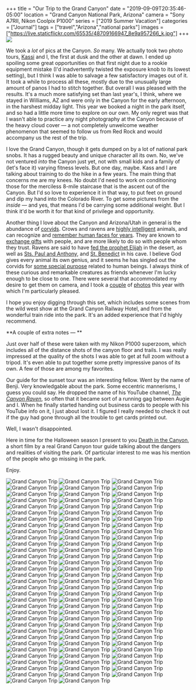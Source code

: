 +++
title = "Our Trip to the Grand Canyon"
date = "2019-09-09T20:35:46-05:00"
location = "Grand Canyon National Park, Arizona"
camera = "Sony A7RII, Nikon Coolpix P1000"
series = ["2019 Summer Vacation"]
categories = ["Journal"]
tags = ["travel","Arizona","national parks"]
images = ["https://live.staticflickr.com/65535/48709166947_8e9a957266_k.jpg"]
+++
<img src="https://live.staticflickr.com/65535/48709166947_8e9a957266_k.jpg">
<!--more-->

We took a *lot* of pics at the Canyon. *So* many. We actually took two photo tours, [Kassi](https://kassiblogtoo.blogspot.com/2019/08/2019-marks-family-vacation-part-ii.html) and I, the first at dusk and the other at dawn. I ended up spoiling some great opportunities on that first night due to a rookie equipment mistake (I'd inadvertently twisted the exposure knob to its lowest setting), but I think I was able to salvage a few satisfactory images out of it. It took a while to process all these, mostly due to the unusually large amount of panos I had to stitch together. But overall I was pleased with the results. It's a much more satisfying set than last year's, I think, where we stayed in Williams, AZ and were only in the Canyon for the early afternoon, in the harshest midday light. This year we booked a night in the park itself, and so had a little more time to explore on our own. My only regret was that I wasn't able to practice any night photography at the Canyon because of the heavy cloud cover — a not completely unwelcome  weather phenomenon that seemed to follow us from Red Rock and would accompany us the rest of the trip. 

I love the Grand Canyon, though it gets dumped on by a lot of national park snobs. It has a rugged beauty and unique character all its own. No, we've not ventured *into* the Canyon just yet, not with small kids and a family of (let's face it) varying fitness levels. But one day, maybe. Kass and I are talking about training to do the hike in a few years. The main thing that concerns me are my knees. No doubt I'd need to work on conditioning those for the merciless 8-mile staircase that is the ascent out of the Canyon. But I'd so love to experience it in that way, to put feet on ground and dip my hand into the Colorado River. To get some pictures from the *inside* — and yes, that means I'd be carrying some additional weight. But I think it'd be worth it for that kind of privilege and opportunity.

Another thing I love about the Canyon and Arizona/Utah in general is the abundance of [corvids](https://en.wikipedia.org/wiki/Corvidae). Crows and ravens are [highly intelligent](https://www.vice.com/en_us/article/xyw99k/the-unexpected-genius-of-corvids) animals, and can recognize and [remember human faces for years](https://www.livescience.com/23090-crows-grudges-brains.html). They are known to [exchange gifts](https://www.bbc.com/news/magazine-31604026) with people, and are more likely to do so with people whom they trust. Ravens are said to have [fed the prophet Elijah](https://i.pinimg.com/originals/4b/99/44/4b9944ca490f803c7d85cd65a5c9a67b.jpg) in the desert, as well as [Sts. Paul and Anthony](http://frjeromeosjv.files.wordpress.com/2013/01/antony-the-great-and-paul-the-hermit.jpg), and [St. Benedict](https://2.bp.blogspot.com/-GTsPCcC9imA/VZ96L9piwXI/AAAAAAAAA4s/aPvuyfLj63k/s2048/St_Benedict.jpg) in his cave. I believe God gives every animal its own genius, and it seems he has singled out the corvids for [some special purpose](https://onepeterfive.com/ravens-and-saints/) related to human beings. I always think of these curious and remarkable creatures as friends whenever I'm lucky enough to be close to one. There were several that accommodated my desire to get them on camera, and I took a [couple](https://live.staticflickr.com/65535/48708989181_16372d059b_o.jpg) of [photos](https://live.staticflickr.com/65535/48708989586_002363fcea_o.jpg) this year with which I'm particularly pleased.

I hope you enjoy digging through this set, which includes some scenes from the wild west show at the Grand Canyon Railway Hotel, and from the wonderful train ride into the park. It's an added experience that I'd highly recommend. 

**A couple of extra notes — **

Just over half of these were taken with my Nikon P1000 superzoom, which includes all of the distance shots of the canyon floor and trails. I was really impressed at the quality of the shots I was able to get at full zoom without a tripod. It's even able to put together some pretty impressive panos of its own. A few of those are among my favorites. 

Our guide for the sunset tour was an interesting fellow. Went by the name of Benji. Very knowledgable about the park.  Some eccentric mannerisms, I guess you could say. He dropped the name of his YouTube channel, [*The Canyon Raven*](https://www.youtube.com/channel/UCdS3f5Op0oyZ6D1uwPg5T4w), so often that it became sort of a running gag between Augie and I. When he finally started handing out business cards to people with his YouTube info on it, I just about lost it. I figured I really needed to check it out if the guy had gone through all the trouble to get cards printed out. 

Well, I wasn't disappointed.

Here in time for the Halloween season I present to you [Death in the Canyon](https://www.youtube.com/watch?v=ZH-M1mPwryQ), a short film by a real Grand Canyon tour guide talking about the dangers and realities of visiting the park. Of particular interest to me was his mention of the people who go missing in the park.

Enjoy.

<div id="gallery">
		<img alt="Grand Canyon Trip" src="https://live.staticflickr.com/65535/48708659493_487724c0ce.jpg"
			data-image="https://live.staticflickr.com/65535/48708659493_fe56bf4e67_k.jpg">
		<img alt="Grand Canyon Trip" src="https://live.staticflickr.com/65535/48709145422_63ddd8eb4f.jpg"
			data-image="https://live.staticflickr.com/65535/48709145422_aac0d2cfd3_k.jpg">
		<img alt="Grand Canyon Trip" src="https://live.staticflickr.com/65535/48709144587_eaf2e22739.jpg"
			data-image="https://live.staticflickr.com/65535/48709144587_660151c3eb_k.jpg">
		<img alt="Grand Canyon Trip" src="https://live.staticflickr.com/65535/48709005421_4becb79ddd.jpg"
			data-image="https://live.staticflickr.com/65535/48709005421_8e13a7cadf_k.jpg">
		<img alt="Grand Canyon Trip" src="https://live.staticflickr.com/65535/48709164797_f14e561aff.jpg"
			data-image="https://live.staticflickr.com/65535/48709164797_285475342e_k.jpg">
		<img alt="Grand Canyon Trip" src="https://live.staticflickr.com/65535/48708654393_97ec968184.jpg"
			data-image="https://live.staticflickr.com/65535/48708654393_8b56ecf678_k.jpg">
		<img alt="Grand Canyon Trip" src="https://live.staticflickr.com/65535/48708997531_2c25bcc0e7.jpg"
			data-image="https://live.staticflickr.com/65535/48708997531_64ec4721ee_k.jpg">
		<img alt="Grand Canyon Trip" src="https://live.staticflickr.com/65535/48708649188_d37da54f3d.jpg"
			data-image="https://live.staticflickr.com/65535/48708649188_2f9044b418_k.jpg">
		<img alt="Grand Canyon Trip" src="https://live.staticflickr.com/65535/48709166947_842bd7e805.jpg"
			data-image="https://live.staticflickr.com/65535/48709166947_8e9a957266_k.jpg">
		<img alt="Grand Canyon Trip" src="https://live.staticflickr.com/65535/48708667133_b8cbc6009e.jpg"
			data-image="https://live.staticflickr.com/65535/48708667133_412ace7c00_k.jpg">
		<img alt="Grand Canyon Trip" src="https://live.staticflickr.com/65535/48709146522_a74c8373d2.jpg"
			data-image="https://live.staticflickr.com/65535/48709146522_d45225f2c7_k.jpg">
		<img alt="Grand Canyon Trip" src="https://live.staticflickr.com/65535/48708658803_4731e27c80.jpg"
			data-image="https://live.staticflickr.com/65535/48708658803_ae29b1ce46_k.jpg">
		<img alt="Grand Canyon Trip" src="https://live.staticflickr.com/65535/48709144122_92f9c50d25.jpg"
			data-image="https://live.staticflickr.com/65535/48709144122_c784935dce_k.jpg">
		<img alt="Grand Canyon Trip" src="https://live.staticflickr.com/65535/48708668173_cca0ac307b.jpg"
			data-image="https://live.staticflickr.com/65535/48708668173_73a3e17c53_k.jpg">
		<img alt="Grand Canyon Trip" src="https://live.staticflickr.com/65535/48709155982_5d64321b5a.jpg"
			data-image="https://live.staticflickr.com/65535/48709155982_39a1ef1d51_k.jpg">
		<img alt="Grand Canyon Trip" src="https://live.staticflickr.com/65535/48708998516_aa8ba200cc.jpg"
			data-image="https://live.staticflickr.com/65535/48708998516_255b4f1194_k.jpg">
		<img alt="Grand Canyon Trip" src="https://live.staticflickr.com/65535/48708992991_af656e2ab3.jpg"
			data-image="https://live.staticflickr.com/65535/48708992991_24a557421d_k.jpg">
		<img alt="Grand Canyon Trip" src="https://live.staticflickr.com/65535/48708653633_ed2e47fea3.jpg"
			data-image="https://live.staticflickr.com/65535/48708653633_469370bda9_k.jpg">
		<img alt="Grand Canyon Trip" src="https://live.staticflickr.com/65535/48709150187_dfa51092d7.jpg"
			data-image="https://live.staticflickr.com/65535/48709150187_a17ca677a1_k.jpg">
		<img alt="Grand Canyon Trip" src="https://live.staticflickr.com/65535/48709158577_8fdc3f2b52.jpg"
			data-image="https://live.staticflickr.com/65535/48709158577_23f280018c_k.jpg">
		<img alt="Grand Canyon Trip" src="https://live.staticflickr.com/65535/48709006971_a485bcf6cb.jpg"
			data-image="https://live.staticflickr.com/65535/48709006971_6b74a4403f_k.jpg">
		<img alt="Grand Canyon Trip" src="https://live.staticflickr.com/65535/48708657788_0549184aed.jpg"
			data-image="https://live.staticflickr.com/65535/48708657788_296fbeff6d_k.jpg">
		<img alt="Grand Canyon Trip" src="https://live.staticflickr.com/65535/48708656453_a4077e83fb.jpg"
			data-image="https://live.staticflickr.com/65535/48708656453_75913b34b5_k.jpg">
		<img alt="Grand Canyon Trip" src="https://live.staticflickr.com/65535/48709004671_ab83faa8d7.jpg"
			data-image="https://live.staticflickr.com/65535/48709004671_3b4d5e3687_k.jpg">
		<img alt="Grand Canyon Trip" src="https://live.staticflickr.com/65535/48709004931_2a7346acfd.jpg"
			data-image="https://live.staticflickr.com/65535/48709004931_ff0c470daf_k.jpg">
		<img alt="Grand Canyon Trip" src="https://live.staticflickr.com/65535/48709151572_6da4098d95.jpg"
			data-image="https://live.staticflickr.com/65535/48709151572_17f22f31aa_k.jpg">
		<img alt="Grand Canyon Trip" src="https://live.staticflickr.com/65535/48708660393_184a565e8b.jpg"
			data-image="https://live.staticflickr.com/65535/48708660393_0cf5e0a36d_k.jpg">
		<img alt="Grand Canyon Trip" src="https://live.staticflickr.com/65535/48708650903_25e57756d6.jpg"
			data-image="https://live.staticflickr.com/65535/48708650903_8a9265c848_k.jpg">
		<img alt="Grand Canyon Trip" src="https://live.staticflickr.com/65535/48709160137_0636a6b89f.jpg"
			data-image="https://live.staticflickr.com/65535/48709160137_ba0299039c_k.jpg">
		<img alt="Grand Canyon Trip" src="https://live.staticflickr.com/65535/48708999336_397fcc43c5.jpg"
			data-image="https://live.staticflickr.com/65535/48708999336_ae0faa50fd_k.jpg">
		<img alt="Grand Canyon Trip" src="https://live.staticflickr.com/65535/48708982651_0ae2b99261.jpg"
			data-image="https://live.staticflickr.com/65535/48708982651_5e640ca999_k.jpg">
		<img alt="Grand Canyon Trip" src="https://live.staticflickr.com/65535/48708655823_b72cd497a0.jpg"
			data-image="https://live.staticflickr.com/65535/48708655823_6dad1bd702_k.jpg">
		<img alt="Grand Canyon Trip" src="https://live.staticflickr.com/65535/48708645778_17a1f4b827.jpg"
			data-image="https://live.staticflickr.com/65535/48708645778_6c7dd54094_k.jpg">
		<img alt="Grand Canyon Trip" src="https://live.staticflickr.com/65535/48708983921_813259c1ea.jpg"
			data-image="https://live.staticflickr.com/65535/48708983921_ea572bc482_k.jpg">
		<img alt="Grand Canyon Trip" src="https://live.staticflickr.com/65535/48708985636_68bc894321.jpg"
			data-image="https://live.staticflickr.com/65535/48708985636_aac1dae6b9_k.jpg">
		<img alt="Grand Canyon Trip" src="https://live.staticflickr.com/65535/48708982441_53575cdb1c.jpg"
			data-image="https://live.staticflickr.com/65535/48708982441_f6a791c6c5_k.jpg">
		<img alt="Grand Canyon Trip" src="https://live.staticflickr.com/65535/48708667998_3d7cefc331.jpg"
			data-image="https://live.staticflickr.com/65535/48708667998_c287d28d4f_k.jpg">
		<img alt="Grand Canyon Trip" src="https://live.staticflickr.com/65535/48709003611_25801cb235.jpg"
			data-image="https://live.staticflickr.com/65535/48709003611_a692774990_k.jpg">
		<img alt="Grand Canyon Trip" src="https://live.staticflickr.com/65535/48709151177_ea5ef21156.jpg"
			data-image="https://live.staticflickr.com/65535/48709151177_612ea1746b_k.jpg">
		<img alt="Grand Canyon Trip" src="https://live.staticflickr.com/65535/48708655703_70ee225e61.jpg"
			data-image="https://live.staticflickr.com/65535/48708655703_1bd2caafd7_k.jpg">
		<img alt="Grand Canyon Trip" src="https://live.staticflickr.com/65535/48709161657_bc067956b7.jpg"
			data-image="https://live.staticflickr.com/65535/48709161657_ed102c5fde_k.jpg">
		<img alt="Grand Canyon Trip" src="https://live.staticflickr.com/65535/48709157362_c0318d57cf.jpg"
			data-image="https://live.staticflickr.com/65535/48709157362_43b3e9540e_k.jpg">
		<img alt="Grand Canyon Trip" src="https://live.staticflickr.com/65535/48708995196_0a9470821b.jpg"
			data-image="https://live.staticflickr.com/65535/48708995196_40bc83981c_k.jpg">
		<img alt="Grand Canyon Trip" src="https://live.staticflickr.com/65535/48709150487_a227c69f68.jpg"
			data-image="https://live.staticflickr.com/65535/48709150487_4b2ed07649_k.jpg">
		<img alt="Grand Canyon Trip" src="https://live.staticflickr.com/65535/48709147732_c8061431a5.jpg"
			data-image="https://live.staticflickr.com/65535/48709147732_cf4332c755_k.jpg">
		<img alt="Grand Canyon Trip" src="https://live.staticflickr.com/65535/48708648318_ff7a8c2925.jpg"
			data-image="https://live.staticflickr.com/65535/48708648318_18e0a52733_k.jpg">
		<img alt="Grand Canyon Trip" src="https://live.staticflickr.com/65535/48708646218_6de5614f39.jpg"
			data-image="https://live.staticflickr.com/65535/48708646218_c0d2a1b8f0_k.jpg">
		<img alt="Grand Canyon Trip" src="https://live.staticflickr.com/65535/48709152667_ff1efbbeb3.jpg"
			data-image="https://live.staticflickr.com/65535/48709152667_e8eeca1640_k.jpg">
		<img alt="Grand Canyon Trip" src="https://live.staticflickr.com/65535/48709001031_8af2f12acb.jpg"
			data-image="https://live.staticflickr.com/65535/48709001031_647af67878_k.jpg">
		<img alt="Grand Canyon Trip" src="https://live.staticflickr.com/65535/48708988221_c2bd12a63f.jpg"
			data-image="https://live.staticflickr.com/65535/48708988221_73e84d6c5f_k.jpg">
		<img alt="Grand Canyon Trip" src="https://live.staticflickr.com/65535/48709147462_1152f9e540.jpg"
			data-image="https://live.staticflickr.com/65535/48709147462_940a4e8a9f_k.jpg">
		<img alt="Grand Canyon Trip" src="https://live.staticflickr.com/65535/48708666143_1546ed82b7.jpg"
			data-image="https://live.staticflickr.com/65535/48708666143_512a0edccd_k.jpg">
		<img alt="Grand Canyon Trip" src="https://live.staticflickr.com/65535/48709161872_d18b538661.jpg"
			data-image="https://live.staticflickr.com/65535/48709161872_6cd2ee9032_k.jpg">
		<img alt="Grand Canyon Trip" src="https://live.staticflickr.com/65535/48708666673_cc25db00d1.jpg"
			data-image="https://live.staticflickr.com/65535/48708666673_7b77ca0582_k.jpg">
		<img alt="Grand Canyon Trip" src="https://live.staticflickr.com/65535/48708645178_7466b82464.jpg"
			data-image="https://live.staticflickr.com/65535/48708645178_f4ae3b3430_k.jpg">
		<img alt="Grand Canyon Trip" src="https://live.staticflickr.com/65535/48709147057_da0449f230.jpg"
			data-image="https://live.staticflickr.com/65535/48709147057_753c0fbeab_k.jpg">
		<img alt="Grand Canyon Trip" src="https://live.staticflickr.com/65535/48708658218_33bba6db3f.jpg"
			data-image="https://live.staticflickr.com/65535/48708658218_f0ca314539_k.jpg">
		<img alt="Grand Canyon Trip" src="https://live.staticflickr.com/65535/48709161987_b4c5ddf298.jpg"
			data-image="https://live.staticflickr.com/65535/48709161987_20f837b2bd_k.jpg">
		<img alt="Grand Canyon Trip" src="https://live.staticflickr.com/65535/48708653443_a4c5c0c61a.jpg"
			data-image="https://live.staticflickr.com/65535/48708653443_26996f3c88_k.jpg">
		<img alt="Grand Canyon Trip" src="https://live.staticflickr.com/65535/48709005906_8b09a5e62a.jpg"
			data-image="https://live.staticflickr.com/65535/48709005906_b55d7f3e66_k.jpg">
		<img alt="Grand Canyon Trip" src="https://live.staticflickr.com/65535/48708642683_a379a5203c.jpg"
			data-image="https://live.staticflickr.com/65535/48708642683_cfb6a70146_k.jpg">
		<img alt="Grand Canyon Trip" src="https://live.staticflickr.com/65535/48708983426_9989859d5f.jpg"
			data-image="https://live.staticflickr.com/65535/48708983426_037fac8d1e_k.jpg">
		<img alt="Grand Canyon Trip" src="https://live.staticflickr.com/65535/48709162787_bc4e6a7089.jpg"
			data-image="https://live.staticflickr.com/65535/48709162787_297fb289b8_k.jpg">
		<img alt="Grand Canyon Trip" src="https://live.staticflickr.com/65535/48709166402_d340e26d51.jpg"
			data-image="https://live.staticflickr.com/65535/48709166402_b148314f35_k.jpg">
		<img alt="Grand Canyon Trip" src="https://live.staticflickr.com/65535/48709002886_68167e6b83.jpg"
			data-image="https://live.staticflickr.com/65535/48709002886_51fc73ae45_k.jpg">
		<img alt="Grand Canyon Trip" src="https://live.staticflickr.com/65535/48708667748_dca6f1672c.jpg"
			data-image="https://live.staticflickr.com/65535/48708667748_958cc9b069_k.jpg">
		<img alt="Grand Canyon Trip" src="https://live.staticflickr.com/65535/48709000936_acbe1211c4.jpg"
			data-image="https://live.staticflickr.com/65535/48709000936_bc5166e1bd_k.jpg">
		<img alt="Grand Canyon Trip" src="https://live.staticflickr.com/65535/48709163637_1c8a93bd11.jpg"
			data-image="https://live.staticflickr.com/65535/48709163637_72479283fd_k.jpg">
		<img alt="Grand Canyon Trip" src="https://live.staticflickr.com/65535/48709146252_ed3b558203.jpg"
			data-image="https://live.staticflickr.com/65535/48709146252_b2a056e2e6_k.jpg">
		<img alt="Grand Canyon Trip" src="https://live.staticflickr.com/65535/48709000141_0eb9134d5e.jpg"
			data-image="https://live.staticflickr.com/65535/48709000141_e1524ca5ee_k.jpg">
		<img alt="Grand Canyon Trip" src="https://live.staticflickr.com/65535/48708655093_a6d994bb05.jpg"
			data-image="https://live.staticflickr.com/65535/48708655093_2730cfd6bd_k.jpg">
		<img alt="Grand Canyon Trip" src="https://live.staticflickr.com/65535/48708989181_2033711acd.jpg"
			data-image="https://live.staticflickr.com/65535/48708989181_0711a8d1a0_k.jpg">
		<img alt="Grand Canyon Trip" src="https://live.staticflickr.com/65535/48708989586_cc37f67fed.jpg"
			data-image="https://live.staticflickr.com/65535/48708989586_55a55e6acb_k.jpg">
		<img alt="Grand Canyon Trip" src="https://live.staticflickr.com/65535/48709161482_57384d868d.jpg"
			data-image="https://live.staticflickr.com/65535/48709161482_601cfe913b_k.jpg">
		<img alt="Grand Canyon Trip" src="https://live.staticflickr.com/65535/48708664758_4f3a47fa33.jpg"
			data-image="https://live.staticflickr.com/65535/48708664758_6f9fa22920_k.jpg">
		<img alt="Grand Canyon Trip" src="https://live.staticflickr.com/65535/48708991806_97f38b3306.jpg"
			data-image="https://live.staticflickr.com/65535/48708991806_a3e3f1556d_k.jpg">
		<img alt="Grand Canyon Trip" src="https://live.staticflickr.com/65535/48709145282_9f710413a0.jpg"
			data-image="https://live.staticflickr.com/65535/48709145282_4afac09417_k.jpg">
		<img alt="Grand Canyon Trip" src="https://live.staticflickr.com/65535/48709146877_59344a1ee5.jpg"
			data-image="https://live.staticflickr.com/65535/48709146877_af6c116b65_k.jpg">
		<img alt="Grand Canyon Trip" src="https://live.staticflickr.com/65535/48709143207_1fea1220c7.jpg"
			data-image="https://live.staticflickr.com/65535/48709143207_f30dd95f31_k.jpg">
		<img alt="Grand Canyon Trip" src="https://live.staticflickr.com/65535/48709162497_f248901d3f.jpg"
			data-image="https://live.staticflickr.com/65535/48709162497_ab4fb33554_k.jpg">
		<img alt="Grand Canyon Trip" src="https://live.staticflickr.com/65535/48709163697_69dd1954d5.jpg"
			data-image="https://live.staticflickr.com/65535/48709163697_025f4b55cc_k.jpg">
		<img alt="Grand Canyon Trip" src="https://live.staticflickr.com/65535/48708653013_36a1842125.jpg"
			data-image="https://live.staticflickr.com/65535/48708653013_bb14bdd550_k.jpg">
		<img alt="Grand Canyon Trip" src="https://live.staticflickr.com/65535/48708661018_715e33f5c4.jpg"
			data-image="https://live.staticflickr.com/65535/48708661018_16f9c54557_k.jpg">
		<img alt="Grand Canyon Trip" src="https://live.staticflickr.com/65535/48708657618_8f2d4d6de5.jpg"
			data-image="https://live.staticflickr.com/65535/48708657618_955493e198_k.jpg">
		<img alt="Grand Canyon Trip" src="https://live.staticflickr.com/65535/48708984581_6781795cb1.jpg"
			data-image="https://live.staticflickr.com/65535/48708984581_267cd0e925_k.jpg">
		<img alt="Grand Canyon Trip" src="https://live.staticflickr.com/65535/48708994736_38bc40c8ba.jpg"
			data-image="https://live.staticflickr.com/65535/48708994736_7fe2b51fba_k.jpg">
		<img alt="Grand Canyon Trip" src="https://live.staticflickr.com/65535/48709156612_a50fc848f1.jpg"
			data-image="https://live.staticflickr.com/65535/48709156612_369f2a3f7a_k.jpg">
		<img alt="Grand Canyon Trip" src="https://live.staticflickr.com/65535/48708987081_2688bca278.jpg"
			data-image="https://live.staticflickr.com/65535/48708987081_d8f2ed8ec5_k.jpg">
		<img alt="Grand Canyon Trip" src="https://live.staticflickr.com/65535/48708654678_272e0bf919.jpg"
			data-image="https://live.staticflickr.com/65535/48708654678_25ecb1c6e4_k.jpg">
		<img alt="Grand Canyon Trip" src="https://live.staticflickr.com/65535/48709159542_4b075ca7ab.jpg"
			data-image="https://live.staticflickr.com/65535/48709159542_b66707f507_k.jpg">
		<img alt="Grand Canyon Trip" src="https://live.staticflickr.com/65535/48709000706_d2df01e80c.jpg"
			data-image="https://live.staticflickr.com/65535/48709000706_08627bcd91_k.jpg">
		<img alt="Grand Canyon Trip" src="https://live.staticflickr.com/65535/48708648893_66b1f461bc.jpg"
			data-image="https://live.staticflickr.com/65535/48708648893_be888748f7_k.jpg">
		<img alt="Grand Canyon Trip" src="https://live.staticflickr.com/65535/48708650673_42ccc4c2a2.jpg"
			data-image="https://live.staticflickr.com/65535/48708650673_1c28c430a0_k.jpg">
		<img alt="Grand Canyon Trip" src="https://live.staticflickr.com/65535/48709000321_7fd53a46d5.jpg"
			data-image="https://live.staticflickr.com/65535/48709000321_c236a2bd9c_k.jpg">
		<img alt="Grand Canyon Trip" src="https://live.staticflickr.com/65535/48708643753_5801c4680b.jpg"
			data-image="https://live.staticflickr.com/65535/48708643753_f72e79ca0d_k.jpg">
		<img alt="Grand Canyon Trip" src="https://live.staticflickr.com/65535/48708654123_f0c8fac956.jpg"
			data-image="https://live.staticflickr.com/65535/48708654123_bc7c8db43a_k.jpg">
		<img alt="Grand Canyon Trip" src="https://live.staticflickr.com/65535/48708657008_ae1ce368ee.jpg"
			data-image="https://live.staticflickr.com/65535/48708657008_c2ff9f55b7_k.jpg">
		<img alt="Grand Canyon Trip" src="https://live.staticflickr.com/65535/48708659288_cef464f6a2.jpg"
			data-image="https://live.staticflickr.com/65535/48708659288_028b15310f_k.jpg">
</div>

<script type="text/javascript">
	jQuery(document).ready(function(){
		jQuery("#gallery").unitegallery({
			gallery_theme: "tiles",
			tiles_type: "nested"						
		});
	});
</script>
